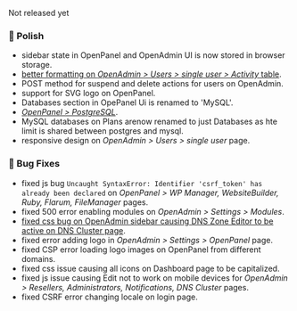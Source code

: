 Not released yet

### 💅 Polish
- sidebar state in OpenPanel and OpenAdmin UI is now stored in browser storage.
- [better formatting on *OpenAdmin > Users > single user > Activity* table](https://i.postimg.cc/B6gWG2Jc/2025-06-09-07-37.png).
- POST method for suspend and delete actions for users on OpenAdmin.
- support for SVG logo on OpenPanel.
- Databases section in OpePanel Ui is renamed to 'MySQL'.
- [*OpenPanel > PostgreSQL*](https://i.postimg.cc/4y3n59k3/2025-06-09-16-13.png).
- MySQL databases on Plans arenow renamed to just Databases as hte limit is shared between postgres and mysql.
- responsive design on *OpenAdmin > Users > single user* page.

### 🐛 Bug Fixes
- fixed js bug `Uncaught SyntaxError: Identifier 'csrf_token' has already been declared` on *OpenPanel > WP Manager, WebsiteBuilder, Ruby, Flarum, FileManager* pages.
- fixed 500 error enabling modules on *OpenAdmin > Settings > Modules*.
- [fixed css bug on OpenAdmin sidebar causing DNS Zone Editor to be active on DNS Cluster page](https://i.postimg.cc/G2VbfkK7/2025-06-09-07-48.png).
- fixed error adding logo in *OpenAdmin > Settings > OpenPanel* page.
- fixed CSP error loading logo images on OpenPanel from different domains.
- fixed css issue causing all icons on Dashboard page to be capitalized.
- fixed js issue causing Edit not to work on mobile devices for *OpenAdmin > Resellers, Administrators, Notifications, DNS Cluster* pages.
- fixed CSRF error changing locale on login page.
